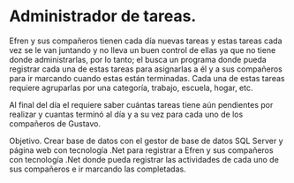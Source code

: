 # Administrador de tareas.

Efren y sus compañeros tienen cada día nuevas tareas y estas tareas cada vez se le van juntando y no lleva un buen control de ellas ya que no tiene donde administrarlas, por lo tanto; el busca un programa donde pueda registrar cada una de estas tareas para asignarlas a él y a sus compañeros para ir marcando cuando estas están terminadas. Cada una de estas tareas requiere agruparlas por una categoría, trabajo, escuela, hogar, etc.
 
Al final del día el requiere saber cuántas tareas tiene aún pendientes  por realizar y cuantas terminó al día y a su vez para cada uno de los compañeros de Gustavo.


Objetivo. Crear base de datos con el gestor de base de datos SQL Server y página web con tecnología .Net para registrar a Efren y sus compañeros con tecnología .Net donde pueda registrar las actividades de cada uno de sus compañeros e ir marcando las completadas. 
